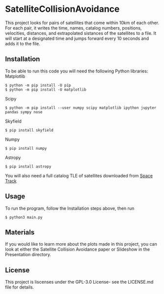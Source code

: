 # SatelliteCollisionAvoidance
This project looks for pairs of satellites that come within 10km of each other. For each pair, it writes the time, names, catalog numbers, positions, velocities, distances, and extrapolated sistances of the satellites to a file. It will start at a designated time and jumps forward every 10 seconds and adds it to the file. 

## Installation
To be able to run this code you will need the following Python libraries:
Matplotlib
```
$ python -m pip install -U pip
$ python -m pip install -U matplotlib
```
Scipy
```
$ python -m pip install --user numpy scipy matplotlib ipython jupyter pandas sympy nose
```
Skyfield
```
$ pip install skyfield
```
Numpy
```
$ pip install numpy
```
Astropy
```
$ pip install astropy
```
You will also need a full catalog TLE of satellites downloaded from [Space Track](https://www.space-track.org/) 

## Usage
To run the program, follow the Installation steps above, then run
```
$ python3 main.py
```
## Materials
If you would like to learn more about the plots made in this project, you can look at either the Satellite Collision Avoidance paper or Slideshow in the Presentation directory. 

## License
This project is liscenses under the GPL-3.0 License- see the LICENSE.md file for details.
